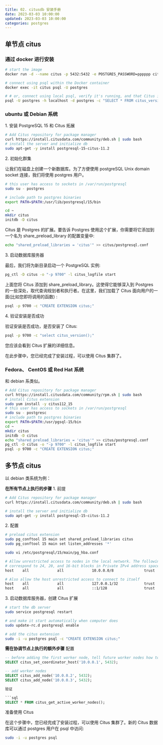 ```yaml
---
title: 02. citusdb 安装手册
date: 2023-03-03 10:00:00
updated: 2023-03-03 10:00:00
categories: postgres
---
```


## 单节点 citus

### 通过 docker 进行安装

```sh
# start the image
docker run -d --name citus -p 5432:5432 -e POSTGRES_PASSWORD=pppppp citusdata/citus:11.2

# connect using psql within the Docker container
docker exec -it citus psql -U postgres

# # or, connect using local psql, verify it's running, and that Citus is installed:
psql -U postgres -h localhost -d postgres -c "SELECT * FROM citus_version();"
```

### ubuntu 或 Debian 系统

1\. 安装 PostgreSQL 15 和 Citus 拓展

```sh
# Add Citus repository for package manager
curl https://install.citusdata.com/community/deb.sh | sudo bash
# install the server and initialize db
sudo apt-get -y install postgresql-15-citus-11.2
```

2\. 初始化群集

让我们在磁盘上创建一个新数据库。为了方便使用 postgreSQL Unix domain socket 连接，我们将使用 postgres 用户。

```sh
# this user has access to sockets in /var/run/postgresql
sudo su - postgres

# include path to postgres binaries
export PATH=$PATH:/usr/lib/postgresql/15/bin

cd ~
mkdir citus
initdb -D citus
```

Citus 是 Postgres 的扩展。要告诉 Postgres 使用这个扩展，你需要将它添加到一个名为 share_preload_library 的配置变量中:

```sh
echo "shared_preload_libraries = 'citus'" >> citus/postgresql.conf
```

3\. 启动数据库服务器

最后，我们将为新目录启动一个 PostgreSQL 实例:

```sh
pg_ctl -D citus -o "-p 9700" -l citus_logfile start
```

上面您将 Citus 添加到 share_preload_library。这使得它能够深入到 Postgres 的一些深处，取代查询规划者和执行者。在这里，我们加载了 Citus 面向用户的一面(比如您即将调用的函数) :

```sh
psql -p 9700 -c "CREATE EXTENSION citus;"
```

4\. 验证安装是否成功

验证安装是否成功，是否安装了 Citus:

```sh
psql -p 9700 -c "select citus_version();"
```

您应该会看到 Citus 扩展的详细信息。

在此步骤中，您已经完成了安装过程，可以使用 Citus 集群了。

### Fedora、 CentOS 或 Red Hat 系统

和 debian 系类似。

```sh
# Add Citus repository for package manager
curl https://install.citusdata.com/community/rpm.sh | sudo bash
# install Citus extension
sudo yum install -y citus112_15
# this user has access to sockets in /var/run/postgresql
sudo su - postgresc
# include path to postgres binaries
export PATH=$PATH:/usr/pgsql-15/bin
cd ~
mkdir citus
initdb -D citus
echo "shared_preload_libraries = 'citus'" >> citus/postgresql.conf
pg_ctl -D citus -o "-p 9700" -l citus_logfile start
psql -p 9700 -c "CREATE EXTENSION citus;"
```

## 多节点 citus

以 debian 类系统为例：

**在所有节点上执行的步骤**
1\. 前提

```sh
# Add Citus repository for package manager
curl https://install.citusdata.com/community/deb.sh | sudo bash

# install the server and initialize db
sudo apt-get -y install postgresql-15-citus-11.2
```

2\. 配置

```sh
# preload citus extension
sudo pg_conftool 15 main set shared_preload_libraries citus
sudo pg_conftool 15 main set listen_addresses '*'
```

```sh
sudo vi /etc/postgresql/15/main/pg_hba.conf
```

```sh
# Allow unrestricted access to nodes in the local network. The following ranges
# correspond to 24, 20, and 16-bit blocks in Private IPv4 address spaces.
host    all             all             10.0.0.0/8              trust

# Also allow the host unrestricted access to connect to itself
host    all             all             127.0.0.1/32            trust
host    all             all             ::1/128                 trust
```

3\. 启动数据库服务器，创建 Citus 扩展

```sh
# start the db server
sudo service postgresql restart

# and make it start automatically when computer does
sudo update-rc.d postgresql enable

# add the citus extension
sudo -i -u postgres psql -c "CREATE EXTENSION citus;"
```

**需在协调节点上执行的额外步骤**
配置

```sql
-- before adding the first worker node, tell future worker nodes how to reach the coordinator
SELECT citus_set_coordinator_host('10.0.0.1', 5432);

-- add worker nodes
SELECT citus_add_node('10.0.0.2', 5432);
SELECT citus_add_node('10.0.0.3', 5432);

验证

```sql
SELECT * FROM citus_get_active_worker_nodes();
```

准备使用 Citus

在这个步骤中，您已经完成了安装过程，可以使用 Citus 集群了。新的 Citus 数据库可以通过 postgres 用户在 psql 中访问:

```sh
sudo -i -u postgres psql
```
